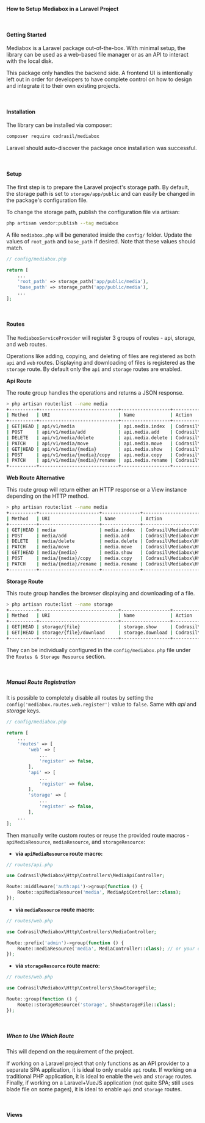 **How to Setup Mediabox in a Laravel Project**

<br>

#### Getting Started

Mediabox is a Laravel package out-of-the-box. With minimal setup, the library can be used as a web-based file manager or as an API to interact with the local disk.

This package only handles the backend side. A frontend UI is intentionally left out in order for developers to have complete control on how to design and integrate it to their own existing projects.

<br>

#### Installation

The library can be installed via composer:
```bash
composer require codrasil/mediabox
```

Laravel should auto-discover the package once installation was successful.

<br>

#### Setup

The first step is to prepare the Laravel project's storage path. By default, the storage path is set to `storage/app/public` and can easily be changed in the package's configuration file.

To change the storage path, publish the configuration file via artisan:

```bash
php artisan vendor:publish --tag mediabox
```

A file `mediabox.php` will be generated inside the `config/` folder.
Update the values of `root_path` and `base_path` if desired. Note that these values should match.

```php
// config/mediabox.php

return [
    ...
    'root_path' => storage_path('app/public/media'),
    'base_path' => storage_path('app/public/media'),
    ...
];
```

<br>

#### Routes

The `MediaboxServiceProvider` will register 3 groups of routes - api, storage, and web routes.

Operations like adding, copying, and deleting of files are registered as both `api` and `web` routes.
Displaying and downloading of files is registered as the `storage` route. By default only the `api` and `storage` routes are enabled.

**Api Route**

The route group handles the operations and returns a JSON response.

```bash
> php artisan route:list --name media
+----------+-----------------------------+------------------+--------------------------------------------------------------+--------------+
| Method   | URI                         | Name             | Action                                                       | Middleware   |
+----------+-----------------------------+------------------+--------------------------------------------------------------+--------------+
| GET|HEAD | api/v1/media                | api.media.index  | Codrasil\Mediabox\Http\Controllers\MediaboxController@index  | api,bindings |
| POST     | api/v1/media/add            | api.media.add    | Codrasil\Mediabox\Http\Controllers\MediaboxController@add    | api,bindings |
| DELETE   | api/v1/media/delete         | api.media.delete | Codrasil\Mediabox\Http\Controllers\MediaboxController@delete | api,bindings |
| PATCH    | api/v1/media/move           | api.media.move   | Codrasil\Mediabox\Http\Controllers\MediaboxController@move   | api,bindings |
| GET|HEAD | api/v1/media/{media}        | api.media.show   | Codrasil\Mediabox\Http\Controllers\MediaboxController@show   | api,bindings |
| POST     | api/v1/media/{media}/copy   | api.media.copy   | Codrasil\Mediabox\Http\Controllers\MediaboxController@copy   | api,bindings |
| PATCH    | api/v1/media/{media}/rename | api.media.rename | Codrasil\Mediabox\Http\Controllers\MediaboxController@rename | api,bindings |
+----------+-----------------------------+------------------+--------------------------------------------------------------+--------------+
```

**Web Route Alternative**

This route group will return either an HTTP response or a View instance depending on the HTTP method.

```bash
> php artisan route:list --name media
+----------+----------------------+--------------+--------------------------------------------------------------+--------------+
| Method   | URI                  | Name         | Action                                                       | Middleware   |
+----------+----------------------+--------------+--------------------------------------------------------------+--------------+
| GET|HEAD | media                | media.index  | Codrasil\Mediabox\Http\Controllers\MediaboxController@index  | web          |
| POST     | media/add            | media.add    | Codrasil\Mediabox\Http\Controllers\MediaboxController@add    | web          |
| DELETE   | media/delete         | media.delete | Codrasil\Mediabox\Http\Controllers\MediaboxController@delete | web          |
| PATCH    | media/move           | media.move   | Codrasil\Mediabox\Http\Controllers\MediaboxController@move   | web          |
| GET|HEAD | media/{media}        | media.show   | Codrasil\Mediabox\Http\Controllers\MediaboxController@show   | web          |
| POST     | media/{media}/copy   | media.copy   | Codrasil\Mediabox\Http\Controllers\MediaboxController@copy   | web          |
| PATCH    | media/{media}/rename | media.rename | Codrasil\Mediabox\Http\Controllers\MediaboxController@rename | web          |
+----------+----------------------+--------------+--------------------------------------------------------------+--------------+
```

**Storage Route**

This route group handles the browser displaying and downloading of a file.

```bash
> php artisan route:list --name storage
+----------+-----------------------------+------------------+--------------------------------------------------------------+--------------+
| Method   | URI                         | Name             | Action                                                       | Middleware   |
+----------+-----------------------------+------------------+--------------------------------------------------------------+--------------+
| GET|HEAD | storage/{file}              | storage.show     | Codrasil\Mediabox\Http\Controllers\ShowStorageFile           | web          |
| GET|HEAD | storage/{file}/download     | storage.download | Codrasil\Mediabox\Http\Controllers\DownloadStorageFile       | web          |
+----------+-----------------------------+------------------+--------------------------------------------------------------+--------------+
```

They can be individually configured in the `config/mediabox.php` file under the `Routes & Storage Resource` section.

<br>

##### Manual Route Registration

It is possible to completely disable all routes by setting the `config('mediabox.routes.web.register')` value to `false`. Same with _api_ and _storage_ keys.

```php
// config/mediabox.php

return [
    ...
    'routes' => [
        'web' => [
            ...
            'register' => false,
        ],
        'api' => [
            ...
            'register' => false,
        ],
        'storage' => [
            ...
            'register' => false,
        ],
    ...
];
```

Then manually write custom routes or reuse the provided route macros - `apiMediaResource`, `mediaResource`, and `storageResource`:

* **via `apiMediaResource` route macro:**
```php
// routes/api.php

use Codrasil\Mediabox\Http\Controllers\MediaApiController;

Route::middleware('auth:api')->group(function () {
    Route::apiMediaResource('media', MediaApiController::class);
});
```

* **via `mediaResource` route macro:**
```php
// routes/web.php

use Codrasil\Mediabox\Http\Controllers\MediaController;

Route::prefix('admin')->group(function () {
    Route::mediaResource('media', MediaController::class); // or your own controller with your own view files.
});
```

* **via `storageResource` route macro:**
```php
// routes/web.php

use Codrasil\Mediabox\Http\Controllers\ShowStorageFile;

Route::group(function () {
    Route::storageResource('storage', ShowStorageFile::class);
});
```

<br>

##### When to Use Which Route

This will depend on the requirement of the project.

If working on a Laravel project that only functions as an API provider to a separate SPA application, it is ideal to only enable `api` route.
If working on a traditional PHP application, it is ideal to enable the `web` and `storage` routes.
Finally, if working on a Laravel+VueJS application (not quite SPA; still uses blade file on some pages), it is ideal to enable `api` and `storage` routes.


<br>

#### Views
